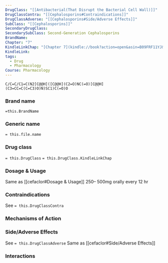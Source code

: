 ```yaml
---
DrugClass: "[[Antibacterial(That Disrupt the Bacterial Cell Wall)]]"
DrugClassContra: "[[Cephalosporins#Contraindications]]"
DrugClassAdverse: "[[Cephalosporins#Side/Adverse Effects]]"
SubClass: "[[Cephalosporins]]"
SecondaryDrugClass: 
SecondarySubClass: Second-Generation Cephalosporins
BrandName: 
Chapter: "7"
KindleLinkChap: "[Chapter 7](kindle://book?action=open&asin=B09FRF11YJ&location=3380)"
KindleLink: 
tags:
  - Drug
  - Pharmacology
Course: Pharmacology
---
```

```smiles
C/C=C/C1=C(N2[C@@H]([C@@H](C2=O)NC(=O)[C@@H](C3=CC=C(C=C3)O)N)SC1)C(=O)O
```

### Brand name
`=this.BrandName`
### Generic name
`= this.file.name`

### Drug class 
`= this.DrugClass`
	`= this.DrugClass.KindleLinkChap`

### Dosage & Usage
Same as [[cefaclor#Dosage & Usage]]
250– 500mg orally every 12 hr

### Contraindications
See `= this.DrugClassContra`

### Mechanisms of Action

### Side/Adverse Effects
See `= this.DrugClassAdverse`
Same as [[cefaclor#Side/Adverse Effects]]

### Interactions
 